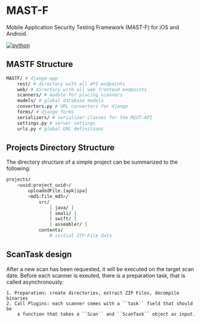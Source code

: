 # MAST-F
 Mobile Application Security Testing Framework (MAST-F) for iOS and Android.

[![python](https://img.shields.io/badge/python-3.8+-blue.svg?logo=python&labelColor=lightgrey)](https://www.python.org/downloads/)

## MASTF Structure

```bash
MASTF/ # django-app
    rest/ # directory with all API endpoints
    web/ # directory with all web frontend endpoints
    scanners/ # module for placing scanners
    models/ # global database models
    converters.py # URL converters for django
    forms/ # django forms
    serializers/ # serializer classes for the REST-API
    settings.py # server settings
    urls.py # global URL definitions
```

## Projects Directory Structure

The directory structure of a simple project can be summarized to the following:

```bash
projects/
    <uuid:project_uuid>/
        uploadedFile.[apk|ipa]
        <md5:file_md5>/
            src/
                [ java/ ]
                [ smali/ ]
                [ swift/ ]
                [ assembler/ ]
            contents/
                # initial ZIP-File data
```


## ScanTask design

After a new scan has been requested, it will be executed on the target scan date. Before each
scanner is exeuted, there is a preparation task, that is called asynchronously:

    1. Preparation: create directories, extract ZIP Files, decompile binaries
    2. Call Plugins: each scanner comes with a ``task`` field that should be 
        a function that takes a ``Scan`` and ``ScanTask`` object as input.
    
